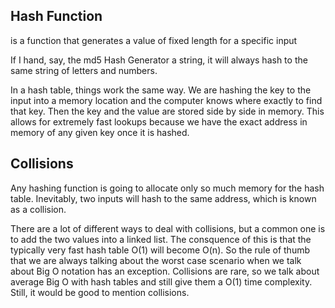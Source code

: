 ## Hash Function

is a function that generates a value of fixed length for a specific input

If I hand, say, the md5 Hash Generator a string, it will always hash to the same string of letters and numbers.

In a hash table, things work the same way. We are hashing the key to the input into a memory location and the computer knows where exactly to find that key. Then the key and the value are stored side by side in memory. This allows for extremely fast lookups because we have the exact address in memory of any given key once it is hashed.

## Collisions

Any hashing function is going to allocate only so much memory for the hash table. Inevitably, two inputs will hash to the same address, which is known as a collision.

There are a lot of different ways to deal with collisions, but a common one is to add the two values into a linked list. The consquence of this is that the typically very fast hash table O(1) will become O(n). So the rule of thumb that we are always talking about the worst case scenario when we talk about Big O notation has an exception. Collisions are rare, so we talk about average Big O with hash tables and still give them a O(1) time complexity. Still, it would be good to mention collisions.